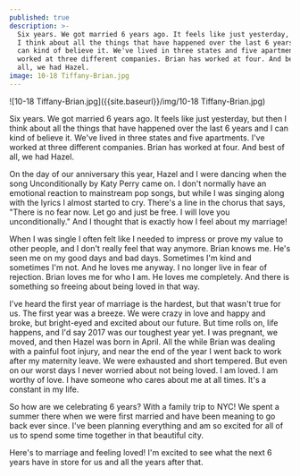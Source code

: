 ```yaml
---
published: true
description: >-
  Six years. We got married 6 years ago. It feels like just yesterday, but then
  I think about all the things that have happened over the last 6 years and I
  can kind of believe it. We've lived in three states and five apartments. I've
  worked at three different companies. Brian has worked at four. And best of
  all, we had Hazel.
image: 10-18 Tiffany-Brian.jpg
---
```

![10-18 Tiffany-Brian.jpg]({{site.baseurl}}/img/10-18 Tiffany-Brian.jpg)

Six years. We got married 6 years ago. It feels like just yesterday, but then I think about all the things that have happened over the last 6 years and I can kind of believe it. We've lived in three states and five apartments. I've worked at three different companies. Brian has worked at four. And best of all, we had Hazel. 

On the day of our anniversary this year, Hazel and I were dancing when the song Unconditionally by Katy Perry came on. I don't normally have an emotional reaction to mainstream pop songs, but while I was singing along with the lyrics I almost started to cry. There's a line in the chorus that says, "There is no fear now. Let go and just be free. I will love you unconditionally." And I thought that is exactly how I feel about my marriage!

When I was single I often felt like I needed to impress or prove my value to other people, and I don't really feel that way anymore. Brian knows me. He's seen me on my good days and bad days. Sometimes I'm kind and sometimes I'm not. And he loves me anyway. I no longer live in fear of rejection. Brian loves me for who I am. He loves me completely. And there is something so freeing about being loved in that way. 

I've heard the first year of marriage is the hardest, but that wasn't true for us. The first year was a breeze. We were crazy in love and happy and broke, but bright-eyed and excited about our future. But time rolls on, life happens, and I'd say 2017 was our toughest year yet. I was pregnant, we moved, and then Hazel was born in April. All the while Brian was dealing with a painful foot injury, and near the end of the year I went back to work after my maternity leave. We were exhausted and short tempered. But even on our worst days I never worried about not being loved. I am loved. I am worthy of love. I have someone who cares about me at all times. It's a constant in my life. 

So how are we celebrating 6 years? With a family trip to NYC! We spent a summer there when we were first married and have been meaning to go back ever since. I've been planning everything and am so excited for all of us to spend some time together in that beautiful city. 

Here's to marriage and feeling loved! I'm excited to see what the next 6 years have in store for us and all the years after that.
